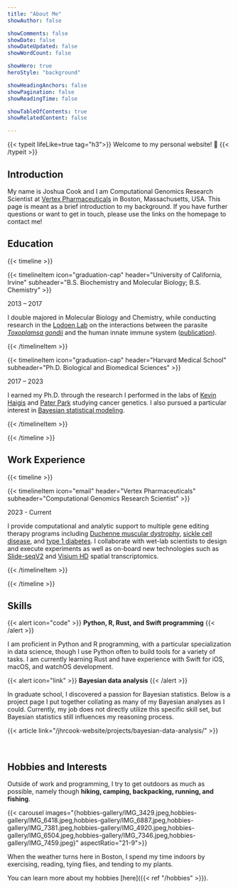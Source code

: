 ```yaml
---
title: "About Me"
showAuthor: false

showComments: false
showDate: false
showDateUpdated: false
showWordCount: false

showHero: true
heroStyle: "background"

showHeadingAnchors: false
showPagination: false
showReadingTime: false

showTableOfContents: true
showRelatedContent: false

---
```


{{< typeit lifeLike=true tag="h3">}}
Welcome to my personal website! 👋
{{< /typeit >}}

## Introduction

My name is Joshua Cook and I am Computational Genomics Research Scientist at [Vertex Pharmaceuticals](https://www.vrtx.com) in Boston, Massachusetts, USA.
This page is meant as a brief introduction to my background.
If you have further questions or want to get in touch, please use the links on the homepage to contact me!

## Education

{{< timeline >}}

{{< timelineItem icon="graduation-cap" header="University of California, Irvine" subheader="B.S. Biochemistry and Molecular Biology; B.S. Chemistry" >}}

2013 – 2017 <br>

I double majored in Molecular Biology and Chemistry, while conducting research in the <a href="https://lodoenlab.bio.uci.edu">Lodoen Lab</a> on the interactions between the parasite <a href="https://en.wikipedia.org/wiki/Toxoplasma_gondii"><i>Toxoplamsa gondii</i></a> and the human innate immune system (<a href="https://doi.org/10.1074/jbc.M117.793281">publication</a>).

{{< /timelineItem >}}

{{< timelineItem icon="graduation-cap" header="Harvard Medical School" subheader="Ph.D. Biological and Biomedical Sciences" >}}

2017 – 2023 <br>

I earned my Ph.D. through the research I performed in the labs of <a href="https://www.haigislab.org">Kevin Haigis</a> and <a href="https://compbio.hms.harvard.edu/index">Pater Park</a> studying cancer genetics. I also pursued a particular interest in <a href="https://en.wikipedia.org/wiki/Bayesian_statistics">Bayesian statistical modeling</a>.

{{< /timelineItem >}}

{{< /timeline >}}

## Work Experience

{{< timeline >}}

{{< timelineItem icon="email" header="Vertex Pharmaceuticals" subheader="Computational Genomics Research Scientist" >}}

2023 - Current <br>

I provide computational and analytic support to multiple gene editing therapy programs including <a href="https://en.wikipedia.org/wiki/Duchenne_muscular_dystrophy">Duchenne muscular dystrophy</a>, <a href="https://en.wikipedia.org/wiki/Sickle_cell_disease">sickle cell disease</a>, and <a href="https://en.wikipedia.org/wiki/Type_1_diabetes">type 1 diabetes</a>. I collaborate with wet-lab scientists to design and execute experiments as well as on-board new technologies such as <a href="https://doi.org/10.1038/s41587-020-0739-1">Slide-seqV2</a> and <a href="https://www.10xgenomics.com/products/visium-hd-spatial-gene-expression">Visium HD</a> spatial transcriptomics.

{{< /timelineItem >}}

{{< /timeline >}}

## Skills

{{< alert icon="code" >}}
**Python, R, Rust, and Swift programming**
{{< /alert >}}

I am proficient in Python and R programming, with a particular specialization in data science, though I use Python often to build tools for a variety of tasks.
I am currently learning Rust and have experience with Swift for iOS, macOS, and watchOS development.

{{< alert icon="link" >}}
**Bayesian data analysis**
{{< /alert >}}

In graduate school, I discovered a passion for Bayesian statistics.
Below is a project page I put together collating as many of my Bayesian analyses as I could.
Currently, my job does not directly utilize this specific skill set, but Bayesian statistics still influences my reasoning process.

{{< article link="/jhrcook-website/projects/bayesian-data-analysis/" >}}

<br>

<!-- 
{{< alert icon="wand-magic-sparkles" >}}
**Machine learning**
{{< /alert >}}

More text about ML.

{{< alert icon="image" >}}
**Data visualization**
{{< /alert >}} -->

## Hobbies and Interests

Outside of work and programming, I try to get outdoors as much as possible, namely though **hiking, camping, backpacking, running, and fishing**.

{{< carousel images="{hobbies-gallery/IMG_3429.jpeg,hobbies-gallery/IMG_6418.jpeg,hobbies-gallery/IMG_6887.jpeg,hobbies-gallery/IMG_7381.jpeg,hobbies-gallery/IMG_4920.jpeg,hobbies-gallery/IMG_6504.jpeg,hobbies-gallery/IMG_7346.jpeg,hobbies-gallery/IMG_7459.jpeg}" aspectRatio="21-9">}}

When the weather turns here in Boston, I spend my time indoors by exercising, reading, tying flies, and tending to my plants.

You can learn more about my hobbies [here]({{< ref "/hobbies" >}}).
